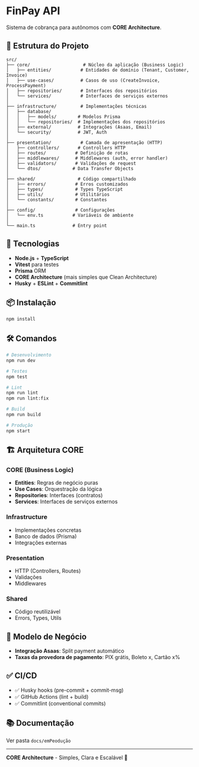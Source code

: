 # FinPay API

Sistema de cobrança para autônomos com **CORE Architecture**.

## 📂 Estrutura do Projeto

```
src/
├── core/                    # Núcleo da aplicação (Business Logic)
│   ├── entities/           # Entidades de domínio (Tenant, Customer, Invoice)
│   ├── use-cases/          # Casos de uso (CreateInvoice, ProcessPayment)
│   ├── repositories/       # Interfaces dos repositórios
│   └── services/           # Interfaces de serviços externos
│
├── infrastructure/         # Implementações técnicas
│   ├── database/
│   │   ├── models/        # Modelos Prisma
│   │   └── repositories/  # Implementações dos repositórios
│   ├── external/          # Integrações (Asaas, Email)
│   └── security/          # JWT, Auth
│
├── presentation/           # Camada de apresentação (HTTP)
│   ├── controllers/       # Controllers HTTP
│   ├── routes/           # Definição de rotas
│   ├── middlewares/      # Middlewares (auth, error handler)
│   ├── validators/       # Validações de request
│   └── dtos/            # Data Transfer Objects
│
├── shared/                # Código compartilhado
│   ├── errors/           # Erros customizados
│   ├── types/            # Types TypeScript
│   ├── utils/            # Utilitários
│   └── constants/        # Constantes
│
├── config/               # Configurações
│   └── env.ts           # Variáveis de ambiente
│
└── main.ts              # Entry point
```

## 🚀 Tecnologias

- **Node.js** + **TypeScript**
- **Vitest** para testes
- **Prisma** ORM
- **CORE Architecture** (mais simples que Clean Architecture)
- **Husky** + **ESLint** + **Commitlint**

## 📦 Instalação

```bash
npm install
```

## 🛠️ Comandos

```bash
# Desenvolvimento
npm run dev

# Testes
npm test

# Lint
npm run lint
npm run lint:fix

# Build
npm run build

# Produção
npm start
```

## 🏗️ Arquitetura CORE

### CORE (Business Logic)
- **Entities**: Regras de negócio puras
- **Use Cases**: Orquestração da lógica
- **Repositories**: Interfaces (contratos)
- **Services**: Interfaces de serviços externos

### Infrastructure
- Implementações concretas
- Banco de dados (Prisma)
- Integrações externas

### Presentation
- HTTP (Controllers, Routes)
- Validações
- Middlewares

### Shared
- Código reutilizável
- Errors, Types, Utils

## 📝 Modelo de Negócio


- **Integração Asaas**: Split payment automático
- **Taxas da provedora de pagamento**: PIX grátis, Boleto x, Cartão x%

## ✅ CI/CD

- ✅ Husky hooks (pre-commit + commit-msg)
- ✅ GitHub Actions (lint + build)
- ✅ Commitlint (conventional commits)

## 📚 Documentação

Ver pasta `docs/emPeodução`

---

**CORE Architecture** - Simples, Clara e Escalável 🚀
